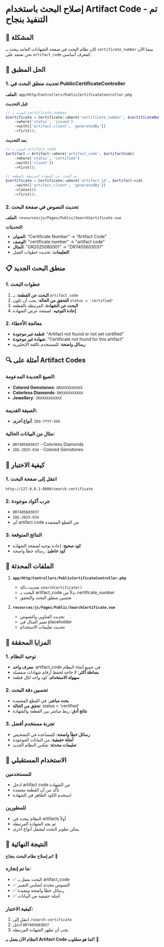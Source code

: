 # إصلاح البحث باستخدام Artifact Code - تم التنفيذ بنجاح

## 🎯 المشكلة

كان نظام البحث في صفحة الشهادات العامة يبحث بـ `certificate_number` بينما الآن نحن نعتمد على `artifact_code` كمعرف أساسي.

## 🔧 الحل المطبق

### 1. تحديث منطق البحث في PublicCertificateController
**الملف**: `app/Http/Controllers/PublicCertificateController.php`

**قبل التحديث**:
```php
// البحث بـ certificate_number
$certificate = Certificate::where('certificate_number', $certificateNumber)
    ->where('status', 'issued')
    ->with(['artifact.client', 'generatedBy'])
    ->first();
```

**بعد التحديث**:
```php
// البحث بـ artifact_code
$artifact = Artifact::where('artifact_code', $artifactCode)
    ->where('status', 'certified')
    ->with(['client'])
    ->first();

// ثم البحث عن الشهادة المرتبطة بالقطعة
$certificate = Certificate::where('artifact_id', $artifact->id)
    ->with(['artifact.client', 'generatedBy'])
    ->latest()
    ->first();
```

### 2. تحديث النصوص في صفحة البحث
**الملف**: `resources/js/Pages/Public/SearchCertificate.vue`

**التحديثات**:
- **العنوان**: "Certificate Number" → "Artifact Code"
- **الوصف**: "certificate number" → "artifact code"
- **المثال**: "GR2025080001" → "DR7405603037"
- **التعليمات**: تحديث خطوات العمل

## 📋 منطق البحث الجديد

### 1. خطوات البحث
1. **البحث عن القطعة**: بـ `artifact_code`
2. **التحقق من الحالة**: يجب أن تكون `status = 'certified'`
3. **البحث عن الشهادة**: المرتبطة بالقطعة
4. **إعادة التوجيه**: لصفحة عرض الشهادة

### 2. معالجة الأخطاء
- **قطعة غير موجودة**: "Artifact not found or not yet certified"
- **شهادة غير موجودة**: "Certificate not found for this artifact"
- **رسائل واضحة**: للمستخدم باللغة الإنجليزية

## 🔍 أمثلة على Artifact Codes

### الصيغ الجديدة المدعومة:
- **Colored Gemstones**: `GRXXXXXXXXXX`
- **Colorless Diamonds**: `DRXXXXXXXXXX`
- **Jewellery**: `JRXXXXXXXXXX`

### الصيغة القديمة:
- **أنواع أخرى**: `IDG-YYYY-XXX`

### مثال من البيانات الحالية:
- `DR7405603037` - Colorless Diamonds
- `IDG-2025-034` - Colored Gemstones

## 🚀 كيفية الاختبار

### 1. انتقل إلى صفحة البحث
```
http://127.0.0.1:8000/search-certificate
```

### 2. جرب أكواد موجودة
- `DR7405603037`
- `IDG-2025-034`
- أي artifact code من القطع المعتمدة

### 3. النتائج المتوقعة
- **كود صحيح**: إعادة توجيه لصفحة الشهادة
- **كود خاطئ**: رسالة خطأ واضحة

## 📁 الملفات المحدثة

1. **`app/Http/Controllers/PublicCertificateController.php`**
   - تحديث دالة `searchCertificate()`
   - البحث بـ artifact_code بدلاً من certificate_number
   - تحسين منطق البحث والتحقق

2. **`resources/js/Pages/Public/SearchCertificate.vue`**
   - تحديث العناوين والنصوص
   - تغيير المثال في placeholder
   - تحديث تعليمات الاستخدام

## 🎯 المزايا المحققة

### 1. توحيد النظام
- **معرف واحد**: artifact_code في جميع أنحاء النظام
- **بساطة أكثر**: لا حاجة لحفظ أرقام شهادات منفصلة
- **سهولة الاستخدام**: كود واحد لكل قطعة

### 2. تحسين دقة البحث
- **بحث مباشر**: في القطع المعتمدة
- **تحقق من الحالة**: status = 'certified'
- **نتائج أدق**: ربط مباشر بين القطعة والشهادة

### 3. تجربة مستخدم أفضل
- **رسائل خطأ واضحة**: للمساعدة في التشخيص
- **أمثلة حقيقية**: من البيانات الموجودة
- **تعليمات محدثة**: تعكس النظام الجديد

## 🔮 الاستخدام المستقبلي

### للمستخدمين
- ادخل artifact code من الشهادة
- تأكد من أن القطعة معتمدة
- استخدم الكود الظاهر في الشهادة

### للمطورين
- النظام يبحث في artifacts أولاً
- ثم يجد الشهادة المرتبطة
- يمكن تطوير البحث ليشمل أنواع أخرى

## 🚀 النتيجة النهائية

**تم إصلاح نظام البحث بنجاح!** 🎉

### ما تم إنجازه:
- ✅ البحث يعمل بـ artifact_code
- ✅ النصوص محدثة لتعكس التغيير
- ✅ رسائل خطأ واضحة ومفيدة
- ✅ أمثلة حقيقية من البيانات

### كيفية الاختبار:
1. انتقل إلى `/search-certificate`
2. أدخل `DR7405603037`
3. يجب أن تظهر الشهادة المرتبطة

**النظام الآن يعمل بـ Artifact Code كما هو مطلوب!** 🎯 